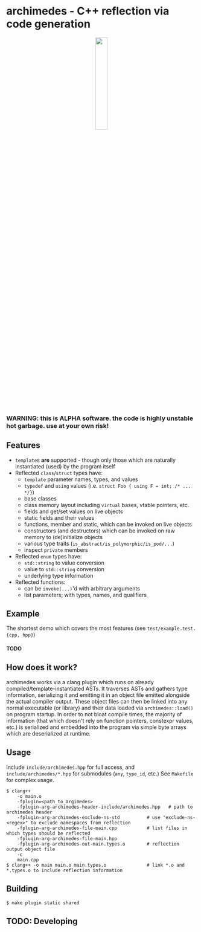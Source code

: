 # archimedes - C++ reflection via code generation

<p align="center">
<img src="https://github.com/jdah/archimedes/raw/master/images/icon.png" width=25% height=25%>
</p>

### WARNING: this is ALPHA software. the code is highly unstable hot garbage. use at your own risk!

## Features
* `template`s **are** supported - though only those which are naturally instantiated (used) by the program itself
* Reflected `class`/`struct` types have:
	* `template` parameter names, types, and values
	* `typedef` and `using` values (i.e. `struct Foo { using F = int; /* ... */}`)
	* base classes
	* class memory layout including `virtual` bases, vtable pointers, etc.
	* fields and get/set values on live objects
	* static fields and their values
	* functions, member and static, which can be invoked on live objects
	* constructors (and destructors) which can be invoked on raw memory to (de)initialize objects
	* various type traits (`is_abstract/is_polymorphic/is_pod/...`)
	* inspect `private` members
* Reflected `enum` types have:
	* `std::string` to value conversion
	* value to `std::string` conversion
	* underlying type information
* Reflected functions:
	* can be `invoke(...)`'d with arbitrary arguments
	* list parameters; with types, names, and qualifiers

## Example
The shortest demo which covers the most features (see `test/example.test.{cpp, hpp}`)

#### TODO

## How does it work?
archimedes works via a clang plugin which runs on already compiled/template-instantiated ASTs.
It traverses ASTs and gathers type information, serializing it and emitting it in an object file emitted alongside the actual compiler output.
These object files can then be linked into any normal executable (or library) and their data loaded via `archimedes::load()` on program startup.
In order to not bloat compile times, the majority of information (that which doesn't rely on function pointers, constexpr values, etc.) is
serialized and embedded into the program via simple byte arrays which are deserialized at runtime.

## Usage
Include `include/archimedes.hpp` for full access, and `include/archimedes/*.hpp` for submodules (`any`, `type_id`, etc.)
See `Makefile` for complex usage.

```
$ clang++
	-o main.o
	-fplugin=<path_to_argimedes>
	-fplugin-arg-archimedes-header-include/archimedes.hpp 	# path to archimedes header
	-fplugin-arg-archimedes-exclude-ns-std 			# use "exclude-ns-<regex>" to exclude namespaces from reflection
	-fplugin-arg-archimedes-file-main.cpp 			# list files in which types should be reflected
	-fplugin-arg-archimedes-file-main.hpp
	-fplugin-arg-archimedes-out-main.types.o 		# reflection output object file
	-c
	main.cpp
$ clang++ -o main main.o main.types.o 				# link *.o and *.types.o to include reflection information
```

## Building
`$ make plugin static shared`

## TODO: Developing
